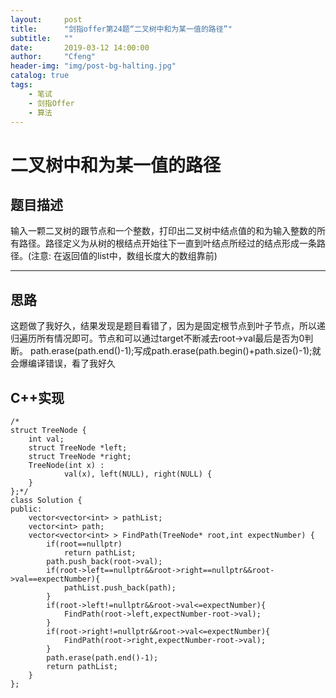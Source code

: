 ```yaml
---
layout:     post
title:      "剑指offer第24题“二叉树中和为某一值的路径”"
subtitle:   ""
date:       2019-03-12 14:00:00
author:     "Cfeng"
header-img: "img/post-bg-halting.jpg"
catalog: true
tags:
    - 笔试
    - 剑指Offer
    - 算法
---
```

# 二叉树中和为某一值的路径
## 题目描述
输入一颗二叉树的跟节点和一个整数，打印出二叉树中结点值的和为输入整数的所有路径。路径定义为从树的根结点开始往下一直到叶结点所经过的结点形成一条路径。(注意: 在返回值的list中，数组长度大的数组靠前)
***
## 思路
这题做了我好久，结果发现是题目看错了，因为是固定根节点到叶子节点，所以递归遍历所有情况即可。节点和可以通过target不断减去root->val最后是否为0判断。
path.erase(path.end()-1);写成path.erase(path.begin()+path.size()-1);就会爆编译错误，看了我好久
## C++实现
```
/*
struct TreeNode {
	int val;
	struct TreeNode *left;
	struct TreeNode *right;
	TreeNode(int x) :
			val(x), left(NULL), right(NULL) {
	}
};*/
class Solution {
public:
    vector<vector<int> > pathList;
    vector<int> path;
    vector<vector<int> > FindPath(TreeNode* root,int expectNumber) {
        if(root==nullptr)
            return pathList;
        path.push_back(root->val);
        if(root->left==nullptr&&root->right==nullptr&&root->val==expectNumber){
            pathList.push_back(path);
        }
        if(root->left!=nullptr&&root->val<=expectNumber){
            FindPath(root->left,expectNumber-root->val);
        }
        if(root->right!=nullptr&&root->val<=expectNumber){
            FindPath(root->right,expectNumber-root->val);
        }
        path.erase(path.end()-1);
        return pathList;
    }
};
```

